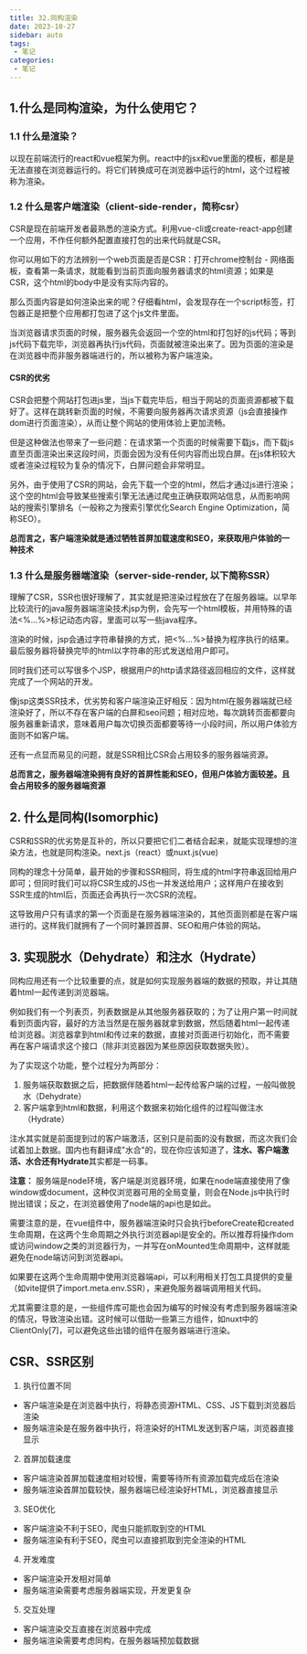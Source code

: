 ```yaml
---
title: 32.同构渲染
date: 2023-10-27
sidebar: auto
tags:
 - 笔记
categories:
 - 笔记
---
```


## 1.什么是同构渲染，为什么使用它？
### 1.1 什么是渲染？
以现在前端流行的react和vue框架为例。react中的jsx和vue里面的模板，都是是无法直接在浏览器运行的。将它们转换成可在浏览器中运行的html，这个过程被称为渲染。

### 1.2 什么是客户端渲染（client-side-render，简称csr）
CSR是现在前端开发者最熟悉的渲染方式。利用vue-cli或create-react-app创建一个应用，不作任何额外配置直接打包的出来代码就是CSR。

你可以用如下的方法辨别一个web页面是否是CSR：打开chrome控制台 - 网络面板，查看第一条请求，就能看到当前页面向服务器请求的html资源；如果是CSR，这个html的body中是没有实际内容的。

那么页面内容是如何渲染出来的呢？仔细看html，会发现存在一个script标签，打包器正是把整个应用都打包进了这个js文件里面。

当浏览器请求页面的时候，服务器先会返回一个空的html和打包好的js代码；等到js代码下载完毕，浏览器再执行js代码，页面就被渲染出来了。因为页面的渲染是在浏览器中而非服务器端进行的，所以被称为客户端渲染。

#### CSR的优劣
CSR会把整个网站打包进js里，当js下载完毕后，相当于网站的页面资源都被下载好了。这样在跳转新页面的时候，不需要向服务器再次请求资源（js会直接操作dom进行页面渲染），从而让整个网站的使用体验上更加流畅。

但是这种做法也带来了一些问题：在请求第一个页面的时候需要下载js，而下载js直至页面渲染出来这段时间，页面会因为没有任何内容而出现白屏。在js体积较大或者渲染过程较为复杂的情况下，白屏问题会非常明显。

另外，由于使用了CSR的网站，会先下载一个空的html，然后才通过js进行渲染；这个空的html会导致某些搜索引擎无法通过爬虫正确获取网站信息，从而影响网站的搜索引擎排名（一般称之为搜索引擎优化Search Engine Optimization，简称SEO）。

**总而言之，客户端渲染就是通过牺牲首屏加载速度和SEO，来获取用户体验的一种技术**

### 1.3 什么是服务器端渲染（server-side-render, 以下简称SSR）
理解了CSR，SSR也很好理解了，其实就是把渲染过程放在了在服务器端。以早年比较流行的java服务器端渲染技术jsp为例，会先写一个html模板，并用特殊的语法<%...%>标记动态内容，里面可以写一些java程序。

渲染的时候，jsp会通过字符串替换的方式，把<%...%>替换为程序执行的结果。最后服务器将替换完毕的html以字符串的形式发送给用户即可。

同时我们还可以写很多个JSP，根据用户的http请求路径返回相应的文件，这样就完成了一个网站的开发。

像jsp这类SSR技术，优劣势和客户端渲染正好相反：因为html在服务器端就已经渲染好了，所以不存在客户端的白屏和seo问题；相对应地，每次跳转页面都要向服务器重新请求，意味着用户每次切换页面都要等待一小段时间，所以用户体验方面则不如客户端。

还有一点显而易见的问题，就是SSR相比CSR会占用较多的服务器端资源。

**总而言之，服务器端渲染拥有良好的首屏性能和SEO，但用户体验方面较差。且会占用较多的服务器端资源**

## 2. 什么是同构(Isomorphic)
CSR和SSR的优劣势是互补的，所以只要把它们二者结合起来，就能实现理想的渲染方法，也就是同构渲染。next.js（react）或nuxt.js(vue)

同构的理念十分简单，最开始的步骤和SSR相同，将生成的html字符串返回给用户即可；但同时我们可以将CSR生成的JS也一并发送给用户；这样用户在接收到SSR生成的html后，页面还会再执行一次CSR的流程。

这导致用户只有请求的第一个页面是在服务器端渲染的，其他页面则都是在客户端进行的。这样我们就拥有了一个同时兼顾首屏、SEO和用户体验的网站。

## 3. 实现脱水（Dehydrate）和注水（Hydrate）
同构应用还有一个比较重要的点，就是如何实现服务器端的数据的预取，并让其随着html一起传递到浏览器端。

例如我们有一个列表页，列表数据是从其他服务器获取的；为了让用户第一时间就看到页面内容，最好的方法当然是在服务器就拿到数据，然后随着html一起传递给浏览器。浏览器拿到html和传过来的数据，直接对页面进行初始化，而不需要再在客户端请求这个接口（除非浏览器因为某些原因获取数据失败）。

为了实现这个功能，整个过程分为两部分：
1. 服务端获取数据之后，把数据伴随着html一起传给客户端的过程，一般叫做脱水（Dehydrate）
2. 客户端拿到html和数据，利用这个数据来初始化组件的过程叫做注水（Hydrate）

注水其实就是前面提到过的客户端激活，区别只是前面的没有数据，而这次我们会试着加上数据。国内也有翻译成"水合"的，现在你应该知道了，**注水、客户端激活、水合还有Hydrate**其实都是一码事。

**注意：**
服务端是node环境，客户端是浏览器环境，如果在node端直接使用了像window或document，这种仅浏览器可用的全局变量，则会在Node.js中执行时抛出错误；反之，在浏览器使用了node端的api也是如此。

需要注意的是，在vue组件中，服务器端渲染时只会执行beforeCreate和created生命周期，在这两个生命周期之外执行浏览器api是安全的。所以推荐将操作dom或访问window之类的浏览器行为，一并写在onMounted生命周期中，这样就能避免在node端访问到浏览器api。

如果要在这两个生命周期中使用浏览器端api，可以利用相关打包工具提供的变量（如vite提供了import.meta.env.SSR），来避免服务器端调用相关代码。

尤其需要注意的是，一些组件库可能也会因为编写的时候没有考虑到服务器端渲染的情况，导致渲染出错。这时候可以借助一些第三方组件，如nuxt中的ClientOnly[7]，可以避免这些出错的组件在服务器端进行渲染。

## CSR、SSR区别
1. 执行位置不同
- 客户端渲染是在浏览器中执行，将静态资源HTML、CSS、JS下载到浏览器后渲染
- 服务端渲染是在服务器中执行，将渲染好的HTML发送到客户端，浏览器直接显示
2. 首屏加载速度
- 客户端渲染首屏加载速度相对较慢，需要等待所有资源加载完成后在渲染
- 服务端渲染首屏加载较快，服务器端已经渲染好HTML，浏览器直接显示
3. SEO优化
- 客户端渲染不利于SEO，爬虫只能抓取到空的HTML
- 服务端渲染有利于SEO，爬虫可以直接抓取到完全渲染的HTML
4. 开发难度
- 客户端渲染开发相对简单
- 服务端渲染需要考虑服务器端实现，开发更复杂
5. 交互处理
- 客户端渲染交互直接在浏览器中完成
- 服务端渲染需要考虑同构，在服务器端预加载数据